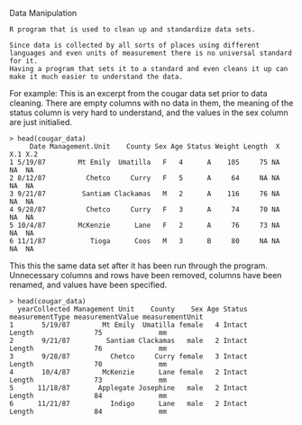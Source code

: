 Data Manipulation
```
R program that is used to clean up and standardize data sets. 

Since data is collected by all sorts of places using different languages and even units of measurement there is no universal standard for it. 
Having a program that sets it to a standard and even cleans it up can make it much easier to understand the data. 
```
For example: This is an excerpt from the cougar data set prior to data cleaning. There are empty columns with no data in them, the meaning of the status column is very hard to understand, and the values in the sex column are just initialied.
```
> head(cougar_data)
     Date Management.Unit    County Sex Age Status Weight Length  X X.1 X.2
1 5/19/87        Mt Emily  Umatilla   F   4      A    105     75 NA  NA  NA
2 8/12/87          Chetco     Curry   F   5      A     64     NA NA  NA  NA
3 9/21/87         Santiam Clackamas   M   2      A    116     76 NA  NA  NA
4 9/28/87          Chetco     Curry   F   3      A     74     70 NA  NA  NA
5 10/4/87        McKenzie      Lane   F   2      A     76     73 NA  NA  NA
6 11/1/87           Tioga      Coos   M   3      B     80     NA NA  NA  NA
```
This this the same data set after it has been run through the program. Unnecessary columns and rows have been removed, columns have been renamed, and values have been specified.

```
> head(cougar_data)
  yearCollected Management Unit    County    Sex Age Status measurementType measurementValue measurementUnit
1       5/19/87        Mt Emily  Umatilla female   4 Intact          Length               75              mm
2       9/21/87         Santiam Clackamas   male   2 Intact          Length               76              mm
3       9/28/87          Chetco     Curry female   3 Intact          Length               70              mm
4       10/4/87        McKenzie      Lane female   2 Intact          Length               73              mm
5      11/18/87       Applegate Josephine   male   2 Intact          Length               84              mm
6      11/21/87          Indigo      Lane   male   2 Intact          Length               84              mm
```
